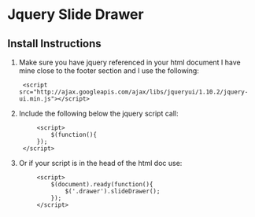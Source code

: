 # Jquery Slide Drawer
## Install Instructions

1. Make sure you have jquery referenced in your html document I have mine close to the footer section and I use the following:

		<script src="http://ajax.googleapis.com/ajax/libs/jqueryui/1.10.2/jquery-ui.min.js"></script>

2. Include the following below the jquery script call:

			<script>
				$(function(){
			});
		</script>

3. Or if your script is in the head of the html doc use:

			<script>
				$(document).ready(function(){
					$('.drawer').slideDrawer();
				});
			</script>
	